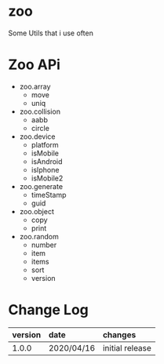 zoo
===

Some Utils that i use often

# Zoo APi

- zoo.array
    - move
    - uniq
- zoo.collision
    - aabb
    - circle
- zoo.device
    - platform
    - isMobile
    - isAndroid
    - isIphone
    - isMobile2
- zoo.generate
    - timeStamp
    - guid
- zoo.object
    - copy
    - print
- zoo.random
    - number
    - item
    - items
    - sort
    - version


# Change Log

| version | date | changes |
|:--------|:-----|:--------|
| 1.0.0   | 2020/04/16 | initial release |

